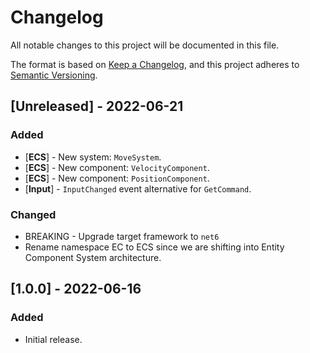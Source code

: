 # Changelog
All notable changes to this project will be documented in this file.

The format is based on [Keep a Changelog](https://keepachangelog.com/en/1.0.0/),
and this project adheres to [Semantic Versioning](https://semver.org/spec/v2.0.0.html).

## [Unreleased] - 2022-06-21

### Added 
- [**ECS**] - New system: `MoveSystem`.
- [**ECS**] - New component: `VelocityComponent`.
- [**ECS**] - New component: `PositionComponent`.
- [**Input**] - `InputChanged` event alternative for `GetCommand`.

### Changed
- BREAKING - Upgrade target framework to `net6`
- Rename namespace EC to ECS since we are shifting into Entity Component System architecture.

## [1.0.0] - 2022-06-16
### Added
- Initial release.
